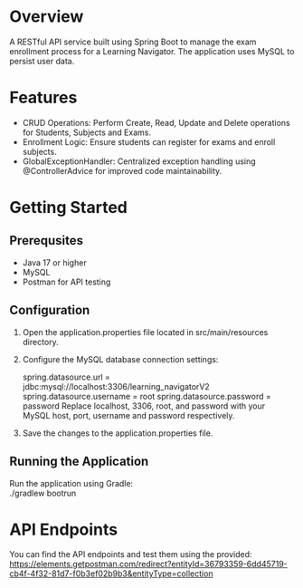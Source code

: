 # Overview
A RESTful API service built using Spring Boot to manage the exam enrollment process for a Learning Navigator. The application uses MySQL to persist user data.

# Features
* CRUD Operations: Perform Create, Read, Update and Delete operations for Students, Subjects and Exams.
* Enrollment Logic: Ensure students can  register for exams and enroll subjects.
* GlobalExceptionHandler: Centralized exception handling using @ControllerAdvice for improved code maintainability.

# Getting Started
## Prerequsites
* Java 17 or higher
* MySQL
* Postman for API testing

## Configuration
1. Open the application.properties file located in src/main/resources directory.
2. Configure the MySQL database connection settings:
   
   spring.datasource.url = jdbc:mysql://localhost:3306/learning_navigatorV2
   spring.datasource.username = root
   spring.datasource.password = password
   Replace localhost, 3306, root, and password with your MySQL host, port, username and password respectively.
4. Save the changes to the application.properties file.

## Running the Application
Run the application using Gradle:  
./gradlew bootrun

# API Endpoints
You can find the API endpoints and test them using the provided:  https://elements.getpostman.com/redirect?entityId=36793359-6dd45719-cb4f-4f32-81d7-f0b3ef02b9b3&entityType=collection
  
